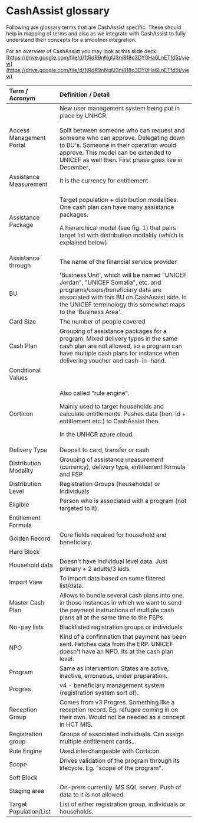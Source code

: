 # CashAssist glossary

Following are glossary terms that are CashAssist specific. These should help in mapping of terms and also as we integrate with CashAssist to fully understand their concepts for a smoother integration.

For an overview of CashAssist you may look at this slide deck: [https://drive.google.com/file/d/1tRdR9nNgfJ3ni818o3DY0Ha6LnETfd5t/view](https://drive.google.com/file/d/1tRdR9nNgfJ3ni818o3DY0Ha6LnETfd5t/view)

<table>
  <thead>
    <tr>
      <th style="text-align:left">Term / Acronym</th>
      <th style="text-align:left">Definition / Detail</th>
    </tr>
  </thead>
  <tbody>
    <tr>
      <td style="text-align:left">Access Management Portal</td>
      <td style="text-align:left">New user management system being put in place by UNHCR.
        <br />
        <br />Split between someone who can request and someone who can approve. Delegating
        down to BU&apos;s. Someone in their operation would approve. This model
        can be extended to UNICEF as well then. First phase goes live in December,</td>
    </tr>
    <tr>
      <td style="text-align:left">Assistance Measurement</td>
      <td style="text-align:left">It is the currency for entitlement</td>
    </tr>
    <tr>
      <td style="text-align:left">Assistance Package</td>
      <td style="text-align:left">
        <p>Target population + distribution modalities. One cash plan can have many
          assistance packages.</p>
        <p></p>
        <p>A hierarchical model (see fig. 1) that pairs target list with distribution
          modality (which is explained below)</p>
      </td>
    </tr>
    <tr>
      <td style="text-align:left">Assistance through</td>
      <td style="text-align:left">The name of the financial service provider</td>
    </tr>
    <tr>
      <td style="text-align:left">BU</td>
      <td style="text-align:left">&apos;Business Unit&apos;, which will be named &quot;UNICEF Jordan&quot;,
        &quot;UNICEF Somalia&quot;, etc. and programs/users/beneficiary data are
        associated with this BU on CashAssist side. In the UNICEF terminology this
        somewhat maps to the &apos;Business Area&apos;.</td>
    </tr>
    <tr>
      <td style="text-align:left">Card Size</td>
      <td style="text-align:left">The number of people covered</td>
    </tr>
    <tr>
      <td style="text-align:left">Cash Plan</td>
      <td style="text-align:left">Grouping of assistance packages for a program. Mixed delivery types in
        the same cash plan are not allowed, so a program can have multiple cash
        plans for instance when delivering voucher and cash-in-hand.</td>
    </tr>
    <tr>
      <td style="text-align:left">Conditional Values</td>
      <td style="text-align:left"></td>
    </tr>
    <tr>
      <td style="text-align:left">Corticon</td>
      <td style="text-align:left">
        <p>Also called &quot;rule engine&quot;.
          <br />
        </p>
        <p>Mainly used to target households and calculate entitlements. Pushes data
          (ben. id + entitlement etc.) to CashAssist then.</p>
        <p></p>
        <p>In the UNHCR azure cloud.</p>
      </td>
    </tr>
    <tr>
      <td style="text-align:left">Delivery Type</td>
      <td style="text-align:left">Deposit to card, transfer or cash</td>
    </tr>
    <tr>
      <td style="text-align:left">Distribution Modality</td>
      <td style="text-align:left">Grouping of assistance measurement (currency), delivery type, entitlement
        formula and FSP</td>
    </tr>
    <tr>
      <td style="text-align:left">Distribution Level</td>
      <td style="text-align:left">Registration Groups (households) or Individuals</td>
    </tr>
    <tr>
      <td style="text-align:left">Eligible</td>
      <td style="text-align:left">Person who is associated with a program (not targeted to it).</td>
    </tr>
    <tr>
      <td style="text-align:left">Entitlement Formula</td>
      <td style="text-align:left"></td>
    </tr>
    <tr>
      <td style="text-align:left">Golden Record</td>
      <td style="text-align:left">Core fields required for household and beneficiary.</td>
    </tr>
    <tr>
      <td style="text-align:left">Hard Block</td>
      <td style="text-align:left"></td>
    </tr>
    <tr>
      <td style="text-align:left">Household data</td>
      <td style="text-align:left">Doesn&apos;t have individual level data. Just primary + 2 adults/3 kids.</td>
    </tr>
    <tr>
      <td style="text-align:left">Import View</td>
      <td style="text-align:left">To import data based on some filtered list/data.</td>
    </tr>
    <tr>
      <td style="text-align:left">Master Cash Plan</td>
      <td style="text-align:left">Allows to bundle several cash plans into one, in those instances in which
        we want to send the payment instructions of multiple cash plans all at
        the same time to the FSPs</td>
    </tr>
    <tr>
      <td style="text-align:left">No-pay lists</td>
      <td style="text-align:left">Blacklisted registration groups or individuals</td>
    </tr>
    <tr>
      <td style="text-align:left">NPO</td>
      <td style="text-align:left">Kind of a confirmation that payment has been sent. Fetches data from the
        ERP. UNICEF doesn&apos;t have an NPO. Its at the cash plan level.</td>
    </tr>
    <tr>
      <td style="text-align:left">Program</td>
      <td style="text-align:left">Same as intervention. States are active, inactive, erroneous, under preparation.</td>
    </tr>
    <tr>
      <td style="text-align:left">Progres</td>
      <td style="text-align:left">v4 - beneficiary management system (registration system sort of).</td>
    </tr>
    <tr>
      <td style="text-align:left">Reception Group</td>
      <td style="text-align:left">Comes from v3 Progres. Something like a reception record. Eg. refugee
        coming in on their own. Would not be needed as a concept in HCT MIS.</td>
    </tr>
    <tr>
      <td style="text-align:left">Registration group</td>
      <td style="text-align:left">Groups of associated individuals. Can assign multiple entitlement cards...</td>
    </tr>
    <tr>
      <td style="text-align:left">Rule Engine</td>
      <td style="text-align:left">Used interchangeable with Corticon.</td>
    </tr>
    <tr>
      <td style="text-align:left">Scope</td>
      <td style="text-align:left">Drives validation of the program through its lifecycle. Eg. &quot;scope
        of the program&quot;.</td>
    </tr>
    <tr>
      <td style="text-align:left">Soft Block</td>
      <td style="text-align:left"></td>
    </tr>
    <tr>
      <td style="text-align:left">Staging area</td>
      <td style="text-align:left">On-prem currently. MS SQL server. Push of data to it is not allowed.</td>
    </tr>
    <tr>
      <td style="text-align:left">Target Population/List</td>
      <td style="text-align:left">List of either registration group, individuals or households.</td>
    </tr>
  </tbody>
</table>

